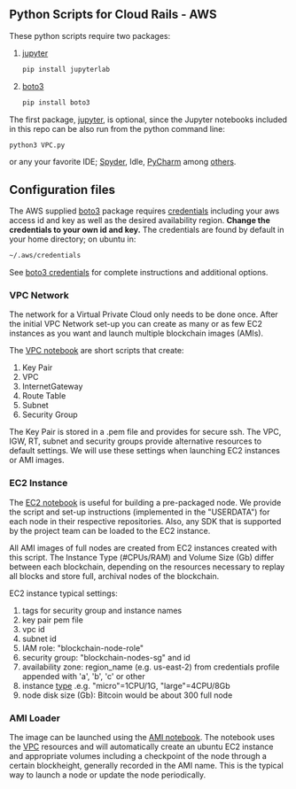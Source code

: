 Python Scripts for Cloud Rails - AWS
------------------------------------

These python scripts require two packages:

1. [jupyter](https://jupyter.org/install)

   ```bash
   pip install jupyterlab
   ```

2. [boto3](https://aws.amazon.com/sdk-for-python/)

   ```bash
   pip install boto3
   ```

The first package, [jupyter](https://jupyter.org/), is optional, since
the Jupyter notebooks included in this repo can be also run from the
python command line:

```bash
python3 VPC.py
```

or any your favorite IDE; [Spyder](https://www.spyder-ide.org/), Idle,
[PyCharm](https://www.jetbrains.com/pycharm/) among
[others](https://realpython.com/python-ides-code-editors-guide/).


Configuration files
-------------------

The AWS supplied [boto3](https://aws.amazon.com/sdk-for-python/) package requires [credentials](credentials) including your aws access id and key as well as the desired availability region.  **Change the credentials to your own id and key.** The credentials are found by default in your home directory; on ubuntu in:

```bash
~/.aws/credentials
```

See [boto3 credentials](https://boto3.amazonaws.com/v1/documentation/api/latest/guide/configuration.html) for complete instructions and additional options.


### VPC Network

The network for a Virtual Private Cloud only needs to be done once.
After the initial VPC Network set-up you can create as many or as few EC2
instances as you want and launch multiple blockchain images (AMIs).

The [VPC notebook](VPC.ipynb) are short scripts that create:

1. Key Pair  
2. VPC  
3. InternetGateway  
4. Route Table  
5. Subnet  
6. Security Group  

The Key Pair is stored in a .pem file and provides for secure ssh. The
VPC, IGW, RT, subnet and security groups provide alternative resources
to default settings.  We will use these settings when launching EC2
instances or AMI images.


### EC2 Instance  

The [EC2 notebook](EC2.ipynb) is useful for building a pre-packaged
node.  We provide the script and set-up instructions (implemented in the
"USERDATA") for each node in their respective repositories.  Also, any
SDK that is supported by the project team can be loaded to the EC2
instance.

All AMI images of full nodes are created from EC2 instances created
with this script.  The Instance Type (#CPUs/RAM) and Volume Size (Gb)
differ between each blockchain, depending on the resources necessary
to replay all blocks and store full, archival nodes of the blockchain.

EC2 instance typical settings:

1. tags for security group and instance names
2. key pair pem file
3. vpc id
4. subnet id 
5. IAM role: "blockchain-node-role"
6. security group: "blockchain-nodes-sg" and id
7. availability zone: region_name (e.g. us-east-2) from credentials profile appended with 'a', 'b', 'c' or other
8. instance [type](https://us-east-2.console.aws.amazon.com/ec2/v2/home?region=us-east-2#LaunchInstanceWizard) .e.g. "micro"=1CPU/1G, "large"=4CPU/8Gb
9. node disk size (Gb): Bitcoin would be about 300 full node


### AMI Loader

The image can be launched using the [AMI notebook](AMI.ipynb).  The
notebook uses the [VPC](VPC.ipynb) resources and will automatically
create an ubuntu EC2 instance and appropriate volumes including a
checkpoint of the node through a certain blockheight, generally
recorded in the AMI name.  This is the typical way to launch a node or
update the node periodically.
